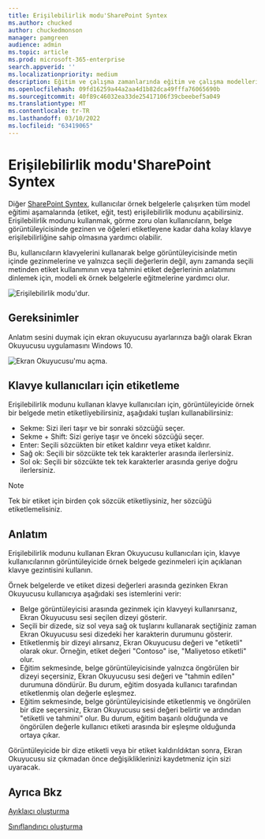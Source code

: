 ```yaml
---
title: Erişilebilirlik modu'SharePoint Syntex
ms.author: chucked
author: chuckedmonson
manager: pamgreen
audience: admin
ms.topic: article
ms.prod: microsoft-365-enterprise
search.appverid: ''
ms.localizationpriority: medium
description: Eğitim ve çalışma zamanlarında eğitim ve çalışma modelleriyle çalışırken erişilebilirlik özellikleri modunu SharePoint Syntex.
ms.openlocfilehash: 09fd16259a44a2aa4d1b82dca49fffa76065690b
ms.sourcegitcommit: 40f89c46032ea33de25417106f39cbeebef5a049
ms.translationtype: MT
ms.contentlocale: tr-TR
ms.lasthandoff: 03/10/2022
ms.locfileid: "63419065"
---
```

# <a name="accessibility-mode-in-sharepoint-syntex"></a>Erişilebilirlik modu'SharePoint Syntex

Diğer [SharePoint Syntex](index.md), kullanıcılar örnek belgelerle çalışırken tüm model eğitimi aşamalarında (etiket, eğit, test) erişilebilirlik modunu açabilirsiniz. Erişilebilirlik modunu kullanmak, görme zoru olan kullanıcıların, belge görüntüleyicisinde gezinen ve öğeleri etiketleyene kadar daha kolay klavye erişilebilirliğine sahip olmasına yardımcı olabilir.

Bu, kullanıcıların klavyelerini kullanarak belge görüntüleyicisinde metin içinde gezinmelerine ve yalnızca seçili değerlerin değil, aynı zamanda seçili metinden etiket kullanımının veya tahmini etiket değerlerinin anlatımını dinlemek için, modeli ek örnek belgelerle eğitmelerine yardımcı olur. 


![Erişilebilirlik modu'dur.](../media/content-understanding/accessibility-mode.png)

## <a name="requirements"></a>Gereksinimler

Anlatım sesini duymak için ekran okuyucusu ayarlarınıza bağlı olarak Ekran Okuyucusu [](https://support.microsoft.com/windows/complete-guide-to-narrator-e4397a0d-ef4f-b386-d8ae-c172f109bdb1) uygulamasını Windows 10.

![Ekran Okuyucusu'mu açma.](../media/content-understanding/narrator-settings.png)

## <a name="labeling-for-keyboard-users"></a>Klavye kullanıcıları için etiketleme

Erişilebilirlik modunu kullanan klavye kullanıcıları için, görüntüleyicide örnek bir belgede metin etiketliyebilirsiniz, aşağıdaki tuşları kullanabilirsiniz:

- Sekme: Sizi ileri taşır ve bir sonraki sözcüğü seçer.
- Sekme + Shift: Sizi geriye taşır ve önceki sözcüğü seçer.
- Enter: Seçili sözcükten bir etiket kaldırır veya etiket kaldırır.
- Sağ ok: Seçili bir sözcükte tek tek karakterler arasında ilerlersiniz.
- Sol ok: Seçili bir sözcükte tek tek karakterler arasında geriye doğru ilerlersiniz.

> [!NOTE]
> Tek bir etiket için birden çok sözcük etiketliysiniz, her sözcüğü etiketlemelisiniz.


## <a name="narration"></a>Anlatım

Erişilebilirlik modunu kullanan Ekran Okuyucusu kullanıcıları için, klavye kullanıcılarının görüntüleyicide örnek belgede gezinmeleri için açıklanan klavye gezintisini kullanın.

Örnek belgelerde ve etiket dizesi değerleri arasında gezinken Ekran Okuyucusu kullanıcıya aşağıdaki ses istemlerini verir:

- Belge görüntüleyicisi arasında gezinmek için klavyeyi kullanırsanız, Ekran Okuyucusu sesi seçilen dizeyi gösterir.
- Seçili bir dizede, siz sol veya sağ ok tuşlarını kullanarak seçtiğiniz zaman Ekran Okuyucusu sesi dizedeki her karakterin durumunu gösterir.
- Etiketlenmiş bir dizeyi alırsanız, Ekran Okuyucusu değeri ve "etiketli" olarak okur.  Örneğin, etiket değeri "Contoso" ise, "Maliyetoso etiketli" olur. 
- Eğitim sekmesinde, belge görüntüleyicisinde yalnızca öngörülen bir dizeyi seçersiniz, Ekran Okuyucusu sesi değeri ve "tahmin edilen" durumuna döndürür. Bu durum, eğitim dosyada kullanıcı tarafından etiketlenmiş olan değerle eşleşmez.
- Eğitim sekmesinde, belge görüntüleyicisinde etiketlenmiş ve öngörülen bir dize seçersiniz, Ekran Okuyucusu sesi değeri belirtir ve ardından "etiketli ve tahmini" olur. Bu durum, eğitim başarılı olduğunda ve öngörülen değerle kullanıcı etiketi arasında bir eşleşme olduğunda ortaya çıkar.

Görüntüleyicide bir dize etiketli veya bir etiket kaldırıldıktan sonra, Ekran Okuyucusu siz çıkmadan önce değişikliklerinizi kaydetmeniz için sizi uyaracak.

## <a name="see-also"></a>Ayrıca Bkz

[Ayıklaıcı oluşturma](create-an-extractor.md)

[Sınıflandırıcı oluşturma](create-a-classifier.md)










 


  
  




